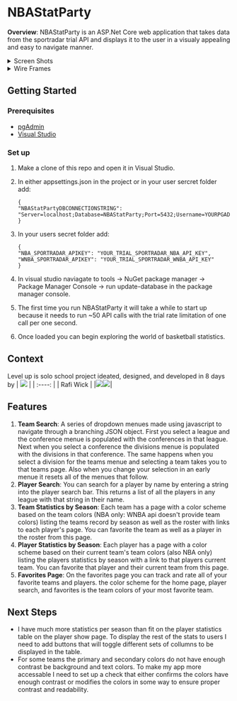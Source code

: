 # NBAStatParty

**Overview**: NBAStatParty is an ASP.Net Core web application that takes data from the sportradar trial API and displays it to the user in a visualy appealing and easy to navigate manner.

<details><summary>Screen Shots</summary>
<img width="487" alt="Screenshot 2023-12-11 102031" src="https://github.com/RafiWick/NBAStatParty/assets/130600943/58078743-a80a-4c26-adc5-37899b76d310">
<img width="476" alt="Screenshot 2023-12-11 102101" src="https://github.com/RafiWick/NBAStatParty/assets/130600943/28894904-97b1-490e-a68f-de56b2631c40">
<img width="478" alt="Screenshot 2023-12-11 102121" src="https://github.com/RafiWick/NBAStatParty/assets/130600943/8dc48bcc-c96b-450e-b99b-febdf65b7d39">
<img width="478" alt="Screenshot 2023-12-11 102154" src="https://github.com/RafiWick/NBAStatParty/assets/130600943/42246ee7-58d5-4069-aac2-cd1c8d43fda8">

</details>

<details><summary>Wire Frames</summary>
  <img width="1000" height="750" alt="image" src="https://github.com/RafiWick/NBAStatParty/assets/130600943/815242f6-f79b-4f5b-9f6f-5acb20fa74e0">

</details>

## Getting Started

### Prerequisites
* [pgAdmin](https://www.pgadmin.org/)
* [Visual Studio](https://visualstudio.microsoft.com/)

### Set up
1. Make a clone of this repo and open it in Visual Studio.
2. In either appsettings.json in the project or in your user sercret folder add:
   ```
   {
   "NBAStatPartyDBCONNECTIONSTRING": "Server=localhost;Database=NBAStatParty;Port=5432;Username=YOURPGADMINUSERNAME;Password=YOURPGADMINPASSWORD",
   }
   ```
3. In your users secret folder add:
   ```
   {
   "NBA_SPORTRADAR_APIKEY": "YOUR_TRIAL_SPORTRADAR_NBA_API_KEY",
   "WNBA_SPORTRADAR_APIKEY": "YOUR_TRIAL_SPORTRADAR_WNBA_API_KEY"
   }
   ```
4. In visual studio naviagate to tools -> NuGet package manager -> Package Manager Console -> run update-database in the package manager console.
      
5. The first time you run NBAStatParty it will take a while to start up because it needs to run ~50 API calls with the trial rate limitation of one call per one second.
6. Once loaded you can begin exploring the world of basketball statistics.

## Context
Level up is solo school project ideated, designed, and developed in 8 days by
| <img src="https://github.com/RafiWick.png?"> |
| :----: |
| Rafi Wick |
|<a href="https://www.linkedin.com/in/raphael-wick-285489197/"><img src="https://img.shields.io/badge/LinkedIn-0077B5?style=for-the-badge&logo=linkedin&logoColor=white"></img></a><a href="https://github.com/RafiWick"><img src="https://img.shields.io/badge/GitHub-100000?style=for-the-badge&logo=github&logoColor=white"></img></a>|

## Features
1. **Team Search**: A series of dropdown menues made using javascript to navigate through a branching JSON object. First you select a league and the conference menue is populated with the conferences in that league. Next when you select a conference the divisions menue is populated with the divisions in that conference. The same happens when you select a division for the teams menue and selecting a team takes you to that teams page. Also when you change your selection in an early menue it resets all of the menues that follow.
2. **Player Search**: You can search for a player by name by entering a string into the player search bar. This returns a list of all the players in any league with that string in their name.
3. **Team Statistics by Season**: Each team has a page with a color scheme based on the team colors (NBA only: WNBA api doesn't provide team colors) listing the teams record by season as well as the roster with links to each player's page. You can favorite the team as well as a player in the roster from this page.
4. **Player Statistics by Season**: Each player has a page with a color scheme based on their current team's team colors (also NBA only) listing the players statistics by season with a link to that players current team. You can favorite that player and their current team from this page.
5. **Favorites Page**: On the favorites page you can track and rate all of your favorite teams and players. the color scheme for the home page, player search, and favorites is the team colors of your most favorite team.

## Next Steps
* I have much more statistics per season than fit on the player statistics table on the player show page. To display the rest of the stats to users I need to add buttons that will toggle different sets of collumns to be displayed in the table.
* For some teams the primary and secondary colors do not have enough contrast be background and text colors. To make my app more accessable I need to set up a check that either confirms the colors have enough contrast or modifies the colors in some way to ensure proper contrast and readability.
